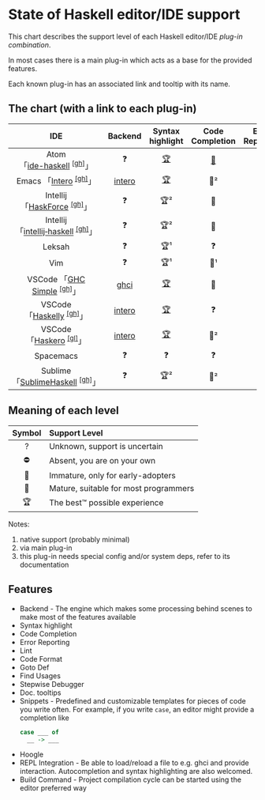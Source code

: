 # State of Haskell editor/IDE support

This chart describes the support level of each Haskell editor/IDE *plug-in combination*.

In most cases there is a main plug-in which acts as a base for the provided features.

Each known plug-in has an associated link and tooltip with its name.


## The chart (with a link to each plug-in)

|                                       IDE                                        |     Backend      | Syntax highlight | Code Completion | Error Reporting |     Lint     | Code Format  | Goto Def | Find Usages | Stepwise Debugger | Doc. tooltips |   Snippets    |    Hoogle     | REPL Integration | Build Command |
| :------------------------------------------------------------------------------: | :--------------: | :--------------: | :-------------: | :-------------: | :----------: | :----------: | :------: | :---------: | :---------------: | :-----------: | :-----------: | :-----------: | :--------------: | :-----------: |
|        Atom<br>「[ide-haskell][atom06]&nbsp;<sup>[[gh]][atom06r]</sup>」         |        ❓         |   [🏆][atom01]   |  [🥈][atom02]   |       🥈        |      🥈      | [🌱][gen01]  |    🥈    |      ❓      |   [🥈][atom03]    | [🥈][atom05]  | [🥈][atom01]  | [🏆][atom04]  |        🌱        |       ❓       |
|           Emacs 「[Intero][emacs02]&nbsp;<sup>[[gh]][emacs02r]</sup>」           | [intero][back01] |  [🏆][emacs01]   |       🥈²       |       🥈²       |     🥈²      | [🥈][gen01]  |   🥈²    |      ❓      |         ⛔         |      🥈²      | [🥈][emacs04] |       ❓       |        🥈        |       ❓       |
|         Intellij 「[HaskForce][inte01]&nbsp;<sup>[[gh]][inte01r]</sup>」         |        ❓         |       🏆²        |       🥈        |       🥈        |      🥈      |      🥈      |    🥈    |     🥈      |         ⛔         |       ⛔       |      🥈       |       ⛔       |        ⛔         |       ❓       |
| Intellij<br>「[intellij&#8209;haskell][inte02]&nbsp;<sup>[[gh]][inte02r]</sup>」 |        ❓         |       🏆²        |       🥈        |       🏆        |      🌱      |      🌱      |    🏆    |     🏆      |         ⛔         |      🌱       |      🥈       |      🌱       |        ❓         |       ❓       |
|                                      Leksah                                      |        ❓         |       🏆¹        |        ❓        |        ❓        |      ❓       |      ❓       |    ❓     |      ❓      |         ❓         |       ❓       |       ❓       |       ❓       |        ❓         |       ❓       |
|                                       Vim                                        |        ❓         |       🏆¹        |       🌱¹       |        ❓        | [🥈³][vim01] | [🥈][gen01]  |   🌱¹    |      ❓      |         ⛔         |  [🥈][vim02]  |  [🥈][vim03]  |       ❓       |        🌱        |       ❓       |
|         VSCode 「[GHC Simple][vsco09]&nbsp;<sup>[[gh]][vsco09r]</sup>」          |  [ghci][back02]  |   [🏆][vsco02]   |       🥈        |        ❓        | [🥈][vsco03] | [🥈][vsco04] |   🥈²    |     🥈      |   [🌱][vsco05]    |      🥈²      | [🌱][vsco02]  | [🥈][vsco08]  |        🥈        |       ❓       |
|          VSCode 「[Haskelly][vsco01]&nbsp;<sup>[[gh]][vsco01r]</sup>」           | [intero][back01] |   [🏆][vsco02]   |        ❓        |   [⛔][vsco07]   | [🥈][vsco03] | [🥈][vsco04] |   🥈²    |      ❓      |   [🌱][vsco05]    |      🥈²      | [🌱][vsco02]  | [🥈][vsco08]  |        🌱        |       ❓       |
|           VSCode 「[Haskero][vsco06]&nbsp;<sup>[[gl]][vsco06r]</sup>」           | [intero][back01] |   [🏆][vsco02]   |       🥈²       |       🥈²       | [🥈][vsco03] | [🥈][vsco04] |   🥈²    |     🥈²     |   [🌱][vsco05]    |      🥈²      | [🌱][vsco02]  | [🥈][vsco08]² |        ⛔         |       ❓       |
|                                    Spacemacs                                     |        ❓         |        ❓         |        ❓        |        ❓        |      ❓       |      ❓       |    ❓     |      ❓      |         ❓         |       ❓       |       ❓       |       ❓       |        ❓         |       ❓       |
|       Sublime 「[SublimeHaskell][subl01]&nbsp;<sup>[[gh]][subl01r]</sup>」       |        ❓         |       🏆²        |       🥈²       |        ❓        |     🥈²      |      ❓       |   🌱¹    |      ❓      |         ⛔         |      🥈²      |       ❓       |       ❓       |        🌱        |       ❓       |


## Meaning of each level

| Symbol | Support Level                         |
| :----: | :------------------------------------ |
|   ?    | Unknown, support is uncertain         |
|   ⛔    | Absent, you are on your own           |
|   🌱   | Immature, only for early-adopters     |
|   🥈   | Mature, suitable for most programmers |
|   🏆   | The best™ possible experience         |


Notes:

1. native support (probably minimal)
2. via main plug-in
3. this plug-in needs special config and/or system deps, refer to its documentation

## Features

* Backend - The engine which makes some processing behind scenes to make most of the features available
* Syntax highlight 
* Code Completion
* Error Reporting
* Lint
* Code Format
* Goto Def
* Find Usages
* Stepwise Debugger
* Doc. tooltips
* Snippets - Predefined and customizable templates for pieces of code you write often. For example, if you write `case`, an editor might provide a completion like
  ```haskell
  case ___ of
    __ -> ___
  ```
* Hoogle
* REPL Integration - Be able to load/reload a file to e.g. ghci and provide interaction. Autocompletion and syntax highlighting are also welcomed.
* Build Command - Project compilation cycle can be started using the editor preferred way

[gen01]: https://github.com/chrisdone/hindent "hindent"

[back01]: https://github.com/chrisdone/intero "intero"
[back02]: https://downloads.haskell.org/~ghc/latest/docs/html/users_guide/ghci.html "ghci"
[back03]: https://github.com/haskell/haskell-ide-engine "hie"

[atom01]: https://atom.io/packages/language-haskell "language-haskell"
[atom02]: https://atom.io/packages/autocomplete-haskell "ghc-mod via autocomplete-haskell"
[atom03]: https://atom.io/packages/haskell-debug "haskell-debug"
[atom04]: https://atom.io/packages/ide-haskell-hoogle "ide-haskell-hoogle"
[atom05]: https://atom.io/packages/haskell-ghc-mod "haskell-ghc-mod"
[atom06]: https://atom.io/packages/ide-haskell "ide-haskell"
[atom06r]: https://github.com/atom-haskell/ide-haskell "ide-haskell repo"

[emacs01]: http://haskell.github.io/haskell-mode/ "haskell-mode"
[emacs02]: https://commercialhaskell.github.io/intero/ "intero"
[emacs02r]: https://github.com/commercialhaskell/intero "intero repo"
[emacs04]: https://github.com/joaotavora/yasnippet "yasnippet"

[inte01]: https://plugins.jetbrains.com/plugin/7602-haskforce "HaskForce"
[inte01r]: https://github.com/carymrobbins/intellij-haskforce "HaskForce repo"
[inte02]: https://plugins.jetbrains.com/plugin/8258-intellij-haskell "intellij-haskell"
[inte02r]: https://github.com/rikvdkleij/intellij-haskell "intellij-haskell repo"

[vim01]: https://github.com/vim-syntastic/syntastic "syntastic"
[vim02]: https://github.com/bitc/vim-hdevtools "vim-hdevtools"
[vim03]: https://github.com/honza/vim-snippets "vim-snipmate default snippets"

[vsco01]: https://marketplace.visualstudio.com/items?itemName=UCL.haskelly "Haskelly"
[vsco01r]: https://github.com/haskelly-dev/Haskelly "Haskelly repo"
[vsco02]: https://marketplace.visualstudio.com/items?itemName=justusadam.language-haskell "Haskell Syntax Highlighting"
[vsco03]: https://marketplace.visualstudio.com/items?itemName=hoovercj.haskell-linter "haskell-linter"
[vsco04]: https://marketplace.visualstudio.com/items?itemName=monofon.hindent-format "hindent"
[vsco05]: https://marketplace.visualstudio.com/items?itemName=phoityne.phoityne-vscode "Phoityne"
[vsco06]: https://marketplace.visualstudio.com/items?itemName=Vans.haskero "Haskero"
[vsco06r]: https://gitlab.com/vannnns/haskero "Haskero repo"
[vsco07]: https://github.com/haskelly-dev/Haskelly/issues/29 "haskelly: issue #29"
[vsco08]: https://marketplace.visualstudio.com/items?itemName=jcanero.hoogle-vscode "hoogle-vscode"
[vsco09]: https://marketplace.visualstudio.com/items?itemName=dramforever.vscode-ghc-simple "ghc-simple"
[vsco09r]: https://github.com/dramforever/vscode-ghc-simple "ghc-simple repo"

[subl01]: https://packagecontrol.io/packages/SublimeHaskell "SublimeHaskell"
[subl01r]: https://github.com/SublimeHaskell/SublimeHaskell "SublimeHaskell repo"
